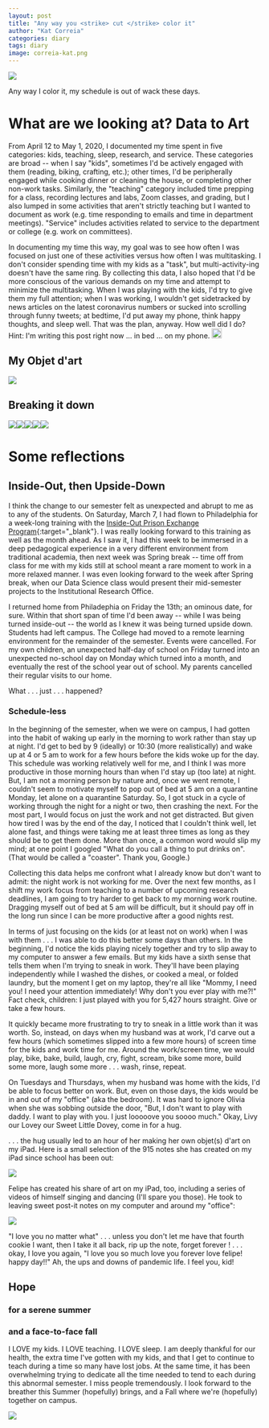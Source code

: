 ```yaml
---
layout: post
title: "Any way you <strike> cut </strike> color it"
author: "Kat Correia"
categories: diary
tags: diary
image: correia-kat.png
---
```


![](data_art.gif)

Any way I color it, my schedule is out of wack these days.

What are we looking at? Data to Art
===================================

From April 12 to May 1, 2020, I documented my time spent in five
categories: kids, teaching, sleep, research, and service. These
categories are broad -- when I say "kids", sometimes I'd be actively
engaged with them (reading, biking, crafting, etc.); other times, I'd be
peripherally engaged while cooking dinner or cleaning the house, or
completing other non-work tasks. Similarly, the "teaching" category
included time prepping for a class, recording lectures and labs, Zoom
classes, and grading, but I also lumped in some activities that aren't
strictly teaching but I wanted to document as work (e.g. time responding
to emails and time in department meetings). "Service" includes
activities related to service to the department or college (e.g. work on
committees).

In documenting my time this way, my goal was to see how often I was
focused on just one of these activities versus how often I was
multitasking. I don't consider spending time with my kids as a "task",
but multi-activity-ing doesn't have the same ring. By collecting this
data, I also hoped that I'd be more conscious of the various demands on
my time and attempt to minimize the multitasking. When I was playing
with the kids, I'd try to give them my full attention; when I was
working, I wouldn't get sidetracked by news articles on the latest
coronavirus numbers or sucked into scrolling through funny tweets; at
bedtime, I'd put away my phone, think happy thoughts, and sleep well.
That was the plan, anyway. How well did I do? Hint: I'm writing this
post right now ... in bed ... on my phone.
<img src="guilty-emoji.png" width="20" height="20" />

My Objet d'art
--------------

![](2020-05-12-post-kat_files/figure-markdown_strict/unnamed-chunk-4-1.png)

Breaking it down
----------------

![](2020-05-12-post-kat_files/figure-markdown_strict/unnamed-chunk-6-1.png)![](2020-05-12-post-kat_files/figure-markdown_strict/unnamed-chunk-6-2.png)![](2020-05-12-post-kat_files/figure-markdown_strict/unnamed-chunk-6-3.png)![](2020-05-12-post-kat_files/figure-markdown_strict/unnamed-chunk-6-4.png)![](2020-05-12-post-kat_files/figure-markdown_strict/unnamed-chunk-6-5.png)

Some reflections
================

Inside-Out, then Upside-Down
----------------------------

I think the change to our semester felt as unexpected and abrupt to me
as to any of the students. On Saturday, March 7, I had flown to
Philadelphia for a week-long training with the [Inside-Out Prison
Exchange
Program](https://www.insideoutcenter.org/ "Inside-Out Prison Exchange Program"){:target="\_blank"}.
I was really looking forward to this training as well as the month
ahead. As I saw it, I had this week to be immersed in a deep pedagogical
experience in a very different environment from traditional academia,
then next week was Spring break -- time off from class for me with my
kids still at school meant a rare moment to work in a more relaxed
manner. I was even looking forward to the week after Spring break, when
our Data Science class would present their mid-semester projects to the
Institutional Research Office.

I returned home from Philadephia on Friday the 13th; an ominous date,
for sure. Within that short span of time I'd been away -- while I was
being turned inside-out -- the world as I knew it was being turned
upside down. Students had left campus. The College had moved to a remote
learning environment for the remainder of the semester. Events were
cancelled. For my own children, an unexpected half-day of school on
Friday turned into an unexpected no-school day on Monday which turned
into a month, and eventually the rest of the school year out of school.
My parents cancelled their regular visits to our home.

What . . . just . . . happened?

### Schedule-less

In the beginning of the semester, when we were on campus, I had gotten
into the habit of waking up early in the morning to work rather than
stay up at night. I'd get to bed by 9 (ideally) or 10:30 (more
realistically) and wake up at 4 or 5 am to work for a few hours before
the kids woke up for the day. This schedule was working relatively well
for me, and I think I was more productive in those morning hours than
when I'd stay up (too late) at night. But, I am not a morning person by
nature and, once we went remote, I couldn't seem to motivate myself to
pop out of bed at 5 am on a quarantine Monday, let alone on a quarantine
Saturday. So, I got stuck in a cycle of working through the night for a
night or two, then crashing the next. For the most part, I would focus
on just the work and not get distracted. But given how tired I was by
the end of the day, I noticed that I couldn't think well, let alone
fast, and things were taking me at least three times as long as they
should be to get them done. More than once, a common word would slip my
mind; at one point I googled "What do you call a thing to put drinks
on". (That would be called a "coaster". Thank you, Google.)

Collecting this data helps me confront what I already know but don't
want to admit: the night work is not working for me. Over the next few
months, as I shift my work focus from teaching to a number of upcoming
research deadlines, I am going to try harder to get back to my morning
work routine. Dragging myself out of bed at 5 am will be difficult, but
it should pay off in the long run since I can be more productive after a
good nights rest.

In terms of just focusing on the kids (or at least not on work) when I
was with them . . . I was able to do this better some days than others.
In the beginning, I'd notice the kids playing nicely together and try to
slip away to my computer to answer a few emails. But my kids have a
sixth sense that tells them when I'm trying to sneak in work. They'll
have been playing independently while I washed the dishes, or cooked a
meal, or folded laundry, but the moment I get on my laptop, they're all
like "Mommy, I need you! I need your attention immediately! Why don't
you ever play with me?!" Fact check, children: I just played with you
for 5,427 hours straight. Give or take a few hours.

It quickly became more frustrating to try to sneak in a little work than
it was worth. So, instead, on days when my husband was at work, I'd
carve out a few hours (which sometimes slipped into a few more hours) of
screen time for the kids and work time for me. Around the work/screen
time, we would play, bike, bake, build, laugh, cry, fight, scream, bike
some more, build some more, laugh some more . . . wash, rinse, repeat.

On Tuesdays and Thursdays, when my husband was home with the kids, I'd
be able to focus better on work. But, even on those days, the kids would
be in and out of my "office" (aka the bedroom). It was hard to ignore
Olivia when she was sobbing outside the door, "But, I don't want to play
with daddy. I want to play with you. I just looooove you soooo much."
Okay, Livy our Lovey our Sweet Little Dovey, come in for a hug.

. . . the hug usually led to an hour of her making her own objet(s)
d'art on my iPad. Here is a small selection of the 915 notes she has
created on my iPad since school has been out:

![](olivia-ipad-notes.JPG)

Felipe has created his share of art on my iPad, too, including a series
of videos of himself singing and dancing (I'll spare you those). He took
to leaving sweet post-it notes on my computer and around my "office":

![](felipe-sticky-notes.JPG)

"I love you no matter what" . . . unless you don't let me have that
fourth cookie I want, then I take it all back, rip up the note, forget
forever ! . . . okay, I love you again, "I love you so much love you
forever love felipe! happy day!!" Ah, the ups and downs of pandemic
life. I feel you, kid!

Hope
----

### for a serene summer

### and a face-to-face fall

I LOVE my kids. I LOVE teaching. I LOVE sleep. I am deeply thankful for
our health, the extra time I've gotten with my kids, and that I get to
continue to teach during a time so many have lost jobs. At the same
time, it has been overwhelming trying to dedicate all the time needed to
tend to each during this abnormal semester. I miss people tremendously.
I look forward to the breather this Summer (hopefully) brings, and a
Fall where we're (hopefully) together on campus.

![](hope-dickinson.jpg)
